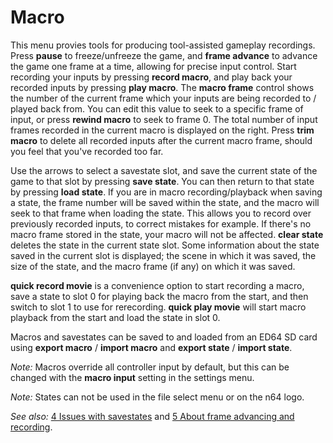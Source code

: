 # Macro

This menu provies tools for producing tool-assisted gameplay recordings. Press
**pause** to freeze/unfreeze the game, and **frame advance** to advance the
game one frame at a time, allowing for precise input control. Start recording
your inputs by pressing **record macro**, and play back your recorded inputs by
pressing **play macro**. The **macro frame** control shows the number of the
current frame which your inputs are being recorded to / played back from. You
can edit this value to seek to a specific frame of input, or press
**rewind macro** to seek to frame 0. The total number of input frames recorded
in the current macro is displayed on the right. Press **trim macro** to delete
all recorded inputs after the current macro frame, should you feel that you've
recorded too far.

Use the arrows to select a savestate slot, and save the current state of the
game to that slot by pressing **save state**. You can then return to that state
by pressing **load state**. If you are in macro recording/playback when saving
a state, the frame number will be saved within the state, and the macro will
seek to that frame when loading the state. This allows you to record over
previously recorded inputs, to correct mistakes for example. If there's no
macro frame stored in the state, your macro will not be affected.
**clear state** deletes the state in the current state slot. Some information
about the state saved in the current slot is displayed; the scene in which it
was saved, the size of the state, and the macro frame (if any) on which it was
saved.

**quick record movie** is a convenience option to start recording a macro, save
a state to slot 0 for playing back the macro from the start, and then switch to
slot 1 to use for rerecording. **quick play movie** will start macro playback
from the start and load the state in slot 0.

Macros and savestates can be saved to and loaded from an ED64 SD card using
**export macro** / **import macro** and **export state** / **import state**.

_Note:_ Macros override all controller input by default, but this can be
changed with the **macro input** setting in the settings menu.

_Note:_ States can not be used in the file select menu or on the n64 logo.

_See also:_ [4 Issues with savestates](#4-issues-with-savestates) and
[5 About frame advancing and recording](#5-about-frame-advancing-and-recording).

